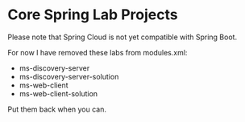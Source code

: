 # Core Spring Lab Projects

Please note that Spring Cloud is not yet compatible with Spring Boot.

For now I have removed these labs from modules.xml:
* ms-discovery-server
* ms-discovery-server-solution
* ms-web-client
* ms-web-client-solution

Put them back when you can.
